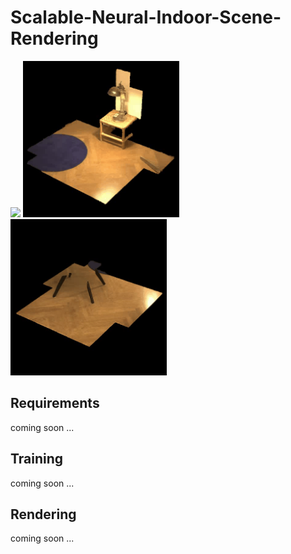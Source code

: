 # Scalable-Neural-Indoor-Scene-Rendering


<!-- ![](./pics/teaser.png) -->


<img src="./pics/table.gif" height="250"/> <img src="./pics/light.gif" height="250"/> <img src="./pics/floor.gif" height="250"/>

## Requirements

coming soon ...



## Training

coming soon ...



## Rendering

coming soon ...